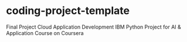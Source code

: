 # coding-project-template
Final Project Cloud Application Development
IBM Python Project for AI & Application Course on Coursera
